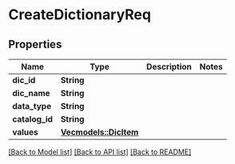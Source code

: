 # CreateDictionaryReq

## Properties

Name | Type | Description | Notes
------------ | ------------- | ------------- | -------------
**dic_id** | **String** |  | 
**dic_name** | **String** |  | 
**data_type** | **String** |  | 
**catalog_id** | **String** |  | 
**values** | [**Vec<models::DicItem>**](DicItem.md) |  | 

[[Back to Model list]](../README.md#documentation-for-models) [[Back to API list]](../README.md#documentation-for-api-endpoints) [[Back to README]](../README.md)



